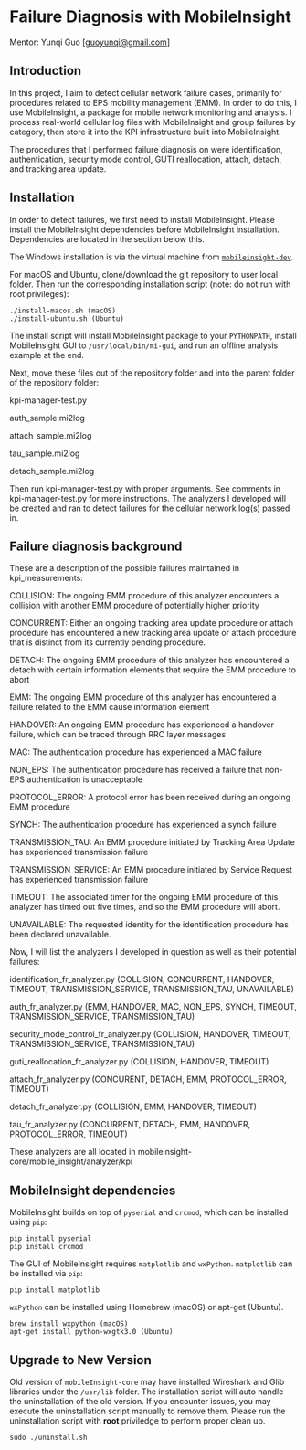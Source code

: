 Failure Diagnosis with MobileInsight
==============

Mentor: Yunqi Guo [guoyunqi@gmail.com]

## Introduction

In this project, I aim to detect cellular network failure cases, primarily for procedures related to EPS mobility management (EMM). In order to do this, I use MobileInsight, a package for mobile network monitoring and analysis. I process real-world cellular log files with MobileInsight and group failures by category, then store it into the KPI infrastructure built into MobileInsight.

The procedures that I performed failure diagnosis on were identification, authentication, security mode control, GUTI reallocation, attach, detach, and tracking area update.

## Installation

In order to detect failures, we first need to install MobileInsight.
Please install the MobileInsight dependencies before MobileInsight installation. Dependencies are located in the section below this.

The Windows installation is via the virtual machine from [`mobileinsight-dev`](https://github.com/mobile-insight/mobileinsight-dev).

For macOS and Ubuntu, clone/download the git repository to user local folder.
Then run the corresponding installation script (note: do not run with root privileges):

    ./install-macos.sh (macOS)
    ./install-ubuntu.sh (Ubuntu)

The install script will install MobileInsight package to your `PYTHONPATH`, install MobileInsight GUI to `/usr/local/bin/mi-gui`, and run an offline analysis example at the end.

Next, move these files out of the repository folder and into the parent folder of the repository folder:

kpi-manager-test.py

auth_sample.mi2log

attach_sample.mi2log

tau_sample.mi2log

detach_sample.mi2log

Then run kpi-manager-test.py with proper arguments. See comments in kpi-manager-test.py for more instructions.
The analyzers I developed will be created and ran to detect failures for the cellular network log(s) passed in.

## Failure diagnosis background

These are a description of the possible failures maintained in kpi_measurements:

COLLISION: The ongoing EMM procedure of this analyzer encounters a collision with another EMM procedure of potentially higher priority

CONCURRENT: Either an ongoing tracking area update procedure or attach procedure has encountered a new tracking area update or attach procedure that is distinct from its currently pending procedure.

DETACH: The ongoing EMM procedure of this analyzer has encountered a detach with certain information elements that require the EMM procedure to abort

EMM: The ongoing EMM procedure of this analyzer has encountered a failure related to the EMM cause information element

HANDOVER: An ongoing EMM procedure has experienced a handover failure, which can be traced through RRC layer messages

MAC: The authentication procedure has experienced a MAC failure

NON_EPS: The authentication procedure has received a failure that non-EPS authentication is unacceptable

PROTOCOL_ERROR: A protocol error has been received during an ongoing EMM procedure

SYNCH: The authentication procedure has experienced a synch failure

TRANSMISSION_TAU: An EMM procedure initiated by Tracking Area Update has experienced transmission failure

TRANSMISSION_SERVICE: An EMM procedure initiated by Service Request has experienced transmission failure

TIMEOUT: The associated timer for the ongoing EMM procedure of this analyzer has timed out five times, and so the EMM procedure will abort.

UNAVAILABLE: The requested identity for the identification procedure has been declared unavailable.

Now, I will list the analyzers I developed in question as well as their potential failures:

identification_fr_analyzer.py (COLLISION, CONCURRENT, HANDOVER, TIMEOUT, TRANSMISSION_SERVICE, TRANSMISSION_TAU, UNAVAILABLE)

auth_fr_analyzer.py (EMM, HANDOVER, MAC, NON_EPS, SYNCH, TIMEOUT, TRANSMISSION_SERVICE, TRANSMISSION_TAU)

security_mode_control_fr_analyzer.py (COLLISION, HANDOVER, TIMEOUT, TRANSMISSION_SERVICE, TRANSMISSION_TAU)

guti_reallocation_fr_analyzer.py (COLLISION, HANDOVER, TIMEOUT)

attach_fr_analyzer.py (CONCURENT, DETACH, EMM, PROTOCOL_ERROR, TIMEOUT)

detach_fr_analyzer.py (COLLISION, EMM, HANDOVER, TIMEOUT)

tau_fr_analyzer.py (CONCURRENT, DETACH, EMM, HANDOVER, PROTOCOL_ERROR, TIMEOUT)

These analyzers are all located in mobileinsight-core/mobile_insight/analyzer/kpi

## MobileInsight dependencies

MobileInsight builds on top of `pyserial` and `crcmod`, which can be installed using `pip`:

    pip install pyserial
    pip install crcmod

The GUI of MobileInsight requires `matplotlib` and `wxPython`. `matplotlib` can be installed via `pip`:

    pip install matplotlib

`wxPython` can be installed using Homebrew (macOS) or apt-get (Ubuntu).

    brew install wxpython (macOS)
    apt-get install python-wxgtk3.0 (Ubuntu)


## Upgrade to New Version

Old version of `mobileInsight-core` may have installed Wireshark and Glib libraries under the `/usr/lib` folder. The installation script will auto handle the uninstallation of the old version. If you encounter issues, you may execute the uninstallation script manually to remove them. Please run the uninstallation script with __root__ priviledge to perform proper clean up.

    sudo ./uninstall.sh
